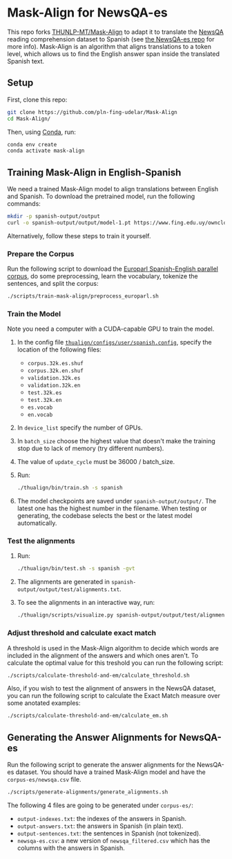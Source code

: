 # Mask-Align for NewsQA-es

This repo forks [THUNLP-MT/Mask-Align](https://github.com/THUNLP-MT/Mask-Align) to adapt it to translate
the [NewsQA](https://www.microsoft.com/en-us/research/project/newsqa-dataset/) reading comprehension dataset to Spanish
(see [the NewsQA-es repo](https://github.com/pln-fing-udelar/newsqa-es) for more info). Mask-Align is an algorithm 
that aligns translations to a token level, which allows us to find the English answer span
inside the translated Spanish text.

## Setup

First, clone this repo:

```bash
git clone https://github.com/pln-fing-udelar/Mask-Align
cd Mask-Align/
```

Then, using [Conda](https://docs.conda.io/en/latest/index.html), run:

```bash
conda env create
conda activate mask-align
```

## Training Mask-Align in English-Spanish

We need a trained Mask-Align model to align translations between English and Spanish. To download the pretrained model, run the following commands:

```bash
mkdir -p spanish-output/output
curl -o spanish-output/output/model-1.pt https://www.fing.edu.uy/owncloud/index.php/s/siRkUqxnwmdtfaJ/download
```

Alternatively, follow these steps to train it yourself.

### Prepare the Corpus

Run the following script to download the [Europarl Spanish-English parallel corpus](https://www.statmt.org/europarl/v7/es-en.tgz), do some preprocessing, learn the vocabulary, tokenize the sentences, and split the corpus:

```bash
./scripts/train-mask-align/preprocess_europarl.sh
```

### Train the Model

Note you need a computer with a CUDA-capable GPU to train the model.

1. In the config file [`thualign/configs/user/spanish.config`](thualign/configs/user/spanish.config), specify the
   location of the following files:

   * `corpus.32k.es.shuf`
   * `corpus.32k.en.shuf`
   * `validation.32k.es`
   * `validation.32k.en`
   * `test.32k.es`
   * `test.32k.en`
   * `es.vocab`
   * `en.vocab`

2. In `device_list` specify the number of GPUs.
3. In `batch_size` choose the highest value that doesn't make the training stop due to lack of memory (try different
   numbers).
4. The value of `update_cycle` must be 36000 / batch_size.
5. Run:

   ```bash
   ./thualign/bin/train.sh -s spanish
   ```

6. The model checkpoints are saved under `spanish-output/output/`. The latest one has the highest number in the 
   filename. When testing or generating, the codebase selects the best or the latest model automatically.

### Test the alignments

1. Run:

   ```bash
   ./thualign/bin/test.sh -s spanish -gvt
   ``` 

2. The alignments are generated in `spanish-output/output/test/alignments.txt`.
3. To see the alignments in an interactive way, run:

   ```bash
   ./thualign/scripts/visualize.py spanish-output/output/test/alignment_vizdata.pt
   ```

### Adjust threshold and calculate exact match

A threshold is used in the Mask-Align algorithm to decide which words are included in the alignment of the answers and which ones aren't. To calculate the optimal value for this treshold you can run the following script:

```bash
./scripts/calculate-threshold-and-em/calculate_threshold.sh
```

Also, if you wish to test the alignment of answers in the NewsQA dataset, you can run the following script to calculate the Exact Match measure over some anotated examples:

```bash
./scripts/calculate-threshold-and-em/calculate_em.sh
```

## Generating the Answer Alignments for NewsQA-es

Run the following script to generate the answer alignments for the NewsQA-es dataset. You should have a trained
Mask-Align model and have the `corpus-es/newsqa.csv` file.

```bash
./scripts/generate-alignments/generate_alignments.sh
```

The following 4 files are going to be generated under `corpus-es/`:  

* `output-indexes.txt`: the indexes of the answers in Spanish.  
* `output-answers.txt`: the answers in Spanish (in plain text).  
* `output-sentences.txt`: the sentences in Spanish (not tokenized).
* `newsqa-es.csv`: a new version of `newsqa_filtered.csv` which has the columns with the answers in Spanish.
